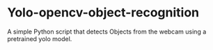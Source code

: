 # Yolo-opencv-object-recognition
A simple Python script that detects Objects from the webcam using a pretrained yolo model.
